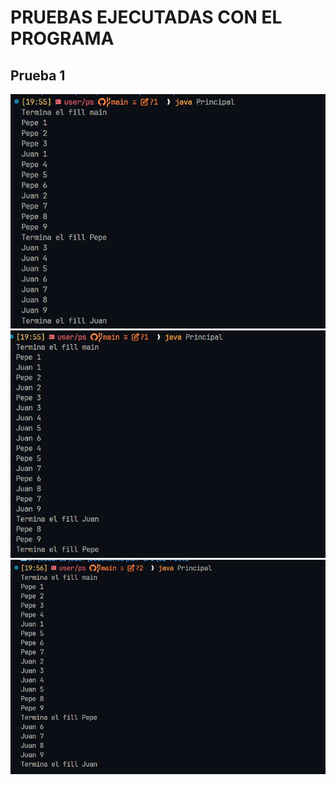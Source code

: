 # PRUEBAS EJECUTADAS CON EL PROGRAMA

## Prueba 1

![prueba1](imgs/prueba1.png)
![prueba2](imgs/prueba2.png)
![prueba3](imgs/prueba3.png)